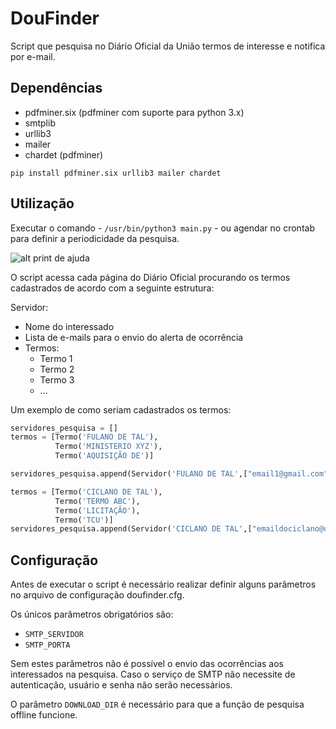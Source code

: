 # DouFinder

Script que pesquisa no Diário Oficial da União termos de interesse e notifica por e-mail.

## Dependências

- pdfminer.six (pdfminer com suporte para python 3.x)
- smtplib
- urllib3
- mailer
- chardet (pdfminer)

`pip install pdfminer.six urllib3 mailer chardet`

## Utilização

Executar o comando - `/usr/bin/python3 main.py` - ou agendar no crontab para definir
a periodicidade da pesquisa.

![alt print de ajuda](help.png?raw=true "Doufinder opções")

O script acessa cada página do Diário Oficial procurando os termos cadastrados de acordo com a seguinte estrutura: 

Servidor:
- Nome do interessado 
- Lista de e-mails para o envio do alerta de ocorrência
- Termos:
  * Termo 1
  * Termo 2
  * Termo 3
  * ...  

Um exemplo de como seriam cadastrados os termos:

```python 
servidores_pesquisa = []
termos = [Termo('FULANO DE TAL'),
          Termo('MINISTERIO XYZ'),
          Termo('AQUISIÇÃO DE')]

servidores_pesquisa.append(Servidor('FULANO DE TAL',["email1@gmail.com", "email2@email.com"],termos))

termos = [Termo('CICLANO DE TAL'),
          Termo('TERMO ABC'),
          Termo('LICITAÇÃO'),
          Termo('TCU')]
servidores_pesquisa.append(Servidor('CICLANO DE TAL',["emaildociclano@dominio.com.br"],termos))
```

## Configuração

Antes de executar o script é necessário realizar definir alguns parâmetros no arquivo de configuração doufinder.cfg.  

Os únicos parâmetros obrigatórios são:
- `SMTP_SERVIDOR`
- `SMTP_PORTA`

Sem estes parâmetros não é possível o envio das ocorrências aos interessados na pesquisa. Caso o serviço de SMTP não necessite de autenticação, usuário e senha não serão necessários.


O parâmetro `DOWNLOAD_DIR` é necessário para que a função de pesquisa offline funcione.

